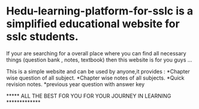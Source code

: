 # Hedu-learning-platform-for-sslc is  a simplified educational website for sslc students.
If your are searching for a overall place  where you can find all necessary things (question bank , notes, textbook) then this website is for you guys ...

This is a simple website and can be used by anyone,it provides :
*Chapter wise question of all subject.
*Chapter wise notes of all subjects.
*Quick revision notes.
*previous year question with answer key 

*****  ALL THE BEST FOR YOU FOR YOUR JOURNEY IN LEARNING *************